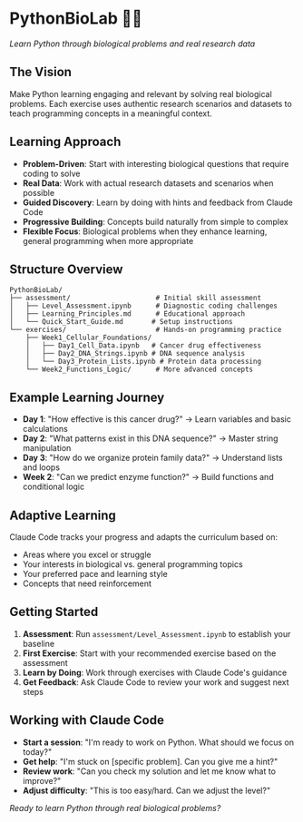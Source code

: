 # PythonBioLab 🧬🐍
*Learn Python through biological problems and real research data*

## The Vision
Make Python learning engaging and relevant by solving real biological problems. Each exercise uses authentic research scenarios and datasets to teach programming concepts in a meaningful context.

## Learning Approach
- **Problem-Driven**: Start with interesting biological questions that require coding to solve
- **Real Data**: Work with actual research datasets and scenarios when possible
- **Guided Discovery**: Learn by doing with hints and feedback from Claude Code
- **Progressive Building**: Concepts build naturally from simple to complex
- **Flexible Focus**: Biological problems when they enhance learning, general programming when more appropriate

## Structure Overview

```
PythonBioLab/
├── assessment/                     # Initial skill assessment
│   ├── Level_Assessment.ipynb      # Diagnostic coding challenges
│   ├── Learning_Principles.md      # Educational approach  
│   └── Quick_Start_Guide.md       # Setup instructions
└── exercises/                      # Hands-on programming practice
    ├── Week1_Cellular_Foundations/
    │   ├── Day1_Cell_Data.ipynb   # Cancer drug effectiveness
    │   ├── Day2_DNA_Strings.ipynb # DNA sequence analysis
    │   └── Day3_Protein_Lists.ipynb # Protein data processing
    └── Week2_Functions_Logic/      # More advanced concepts
```

## Example Learning Journey
- **Day 1**: "How effective is this cancer drug?" → Learn variables and basic calculations
- **Day 2**: "What patterns exist in this DNA sequence?" → Master string manipulation  
- **Day 3**: "How do we organize protein family data?" → Understand lists and loops
- **Week 2**: "Can we predict enzyme function?" → Build functions and conditional logic

## Adaptive Learning
Claude Code tracks your progress and adapts the curriculum based on:
- Areas where you excel or struggle
- Your interests in biological vs. general programming topics
- Your preferred pace and learning style
- Concepts that need reinforcement

## Getting Started
1. **Assessment**: Run `assessment/Level_Assessment.ipynb` to establish your baseline
2. **First Exercise**: Start with your recommended exercise based on the assessment
3. **Learn by Doing**: Work through exercises with Claude Code's guidance
4. **Get Feedback**: Ask Claude Code to review your work and suggest next steps

## Working with Claude Code
- **Start a session**: "I'm ready to work on Python. What should we focus on today?"
- **Get help**: "I'm stuck on [specific problem]. Can you give me a hint?"
- **Review work**: "Can you check my solution and let me know what to improve?"
- **Adjust difficulty**: "This is too easy/hard. Can we adjust the level?"

*Ready to learn Python through real biological problems?*